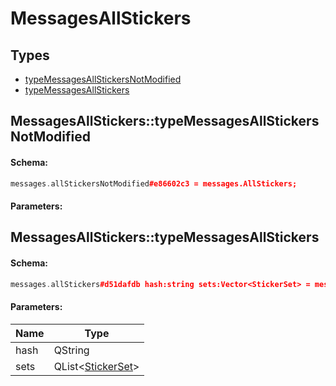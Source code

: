 # MessagesAllStickers

## Types

* [typeMessagesAllStickersNotModified](#messagesallstickerstypemessagesallstickersnotmodified)
* [typeMessagesAllStickers](#messagesallstickerstypemessagesallstickers)

## MessagesAllStickers::typeMessagesAllStickersNotModified

#### Schema:

```c++
messages.allStickersNotModified#e86602c3 = messages.AllStickers;
```

#### Parameters:


## MessagesAllStickers::typeMessagesAllStickers

#### Schema:

```c++
messages.allStickers#d51dafdb hash:string sets:Vector<StickerSet> = messages.AllStickers;
```

#### Parameters:

|Name|Type|
|----|----|
|hash|QString|
|sets|QList&lt;[StickerSet](stickerset.md)&gt;|

